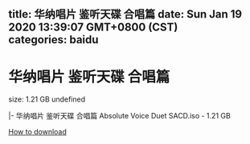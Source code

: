 
title: 华纳唱片 鉴听天碟 合唱篇
date: Sun Jan 19 2020 13:39:07 GMT+0800 (CST)    
categories: baidu
---

# 华纳唱片 鉴听天碟 合唱篇
size: 1.21 GB
 undefined
 
|- 华纳唱片 鉴听天碟 合唱篇 Absolute Voice Duet SACD.iso - 1.21 GB

[How to download](https://bpcam.bemobtrk.com/go/2ceec3aa-1ca2-46d6-b9ff-aaa5c184517c?jno=3430)